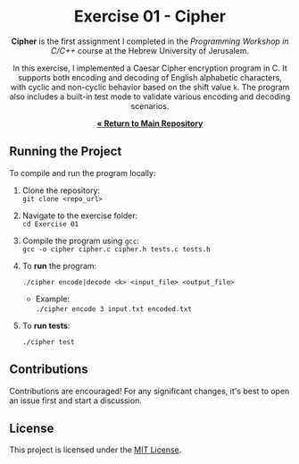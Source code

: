 <div align="center">

# Exercise 01 - Cipher



**Cipher** is the first assignment I completed in the *Programming Workshop in C/C++* course at the Hebrew University of Jerusalem.

In this exercise, I implemented a Caesar Cipher encryption program in C. It supports both encoding and decoding of English alphabetic characters, with cyclic and non-cyclic behavior based on the shift value `k`. The program also includes a built-in test mode to validate various encoding and decoding scenarios.

[**« Return to Main Repository**](https://github.com/ShayMorad/Programming-Workshop-in-C-CPP)
</div>


## Running the Project

To compile and run the program locally:

1. Clone the repository:  
   `git clone <repo_url>`

2. Navigate to the exercise folder:  
   `cd Exercise 01`

3. Compile the program using `gcc`:  
   `gcc -o cipher cipher.c cipher.h tests.c tests.h`

4. To **run** the program:  
   ```
   ./cipher encode|decode <k> <input_file> <output_file>
   ```
   - Example:  
     `./cipher encode 3 input.txt encoded.txt`

5. To **run tests**:  
   ```
   ./cipher test
   ```


## Contributions

Contributions are encouraged! For any significant changes, it's best to open an issue first and start a discussion.


## License

This project is licensed under the [MIT License](https://choosealicense.com/licenses/mit/).
